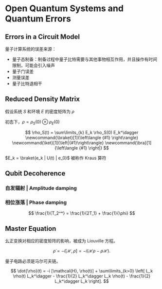 # Open Quantum Systems and Quantum Errors

## Errors in a Circuit Model

量子计算系统的误差来源：

- 量子态制备：制备过程中量子比特需要与其他事物相互作用，并且操作有时间限制，可能会引入噪声
- 量子门误差
- 测量误差
- 量子比特退相干


## Reduced Density Matrix

假设系统 $S$ 和环境 $E$ 的密度矩阵为 $\rho$

初态下，$\rho = \rho_S(0) \otimes \rho_E(0)$

$$
\rho_S(t) = \sum\limits_{k} E_k \rho_S(0) E_k^\dagger
\newcommand{\braket}[1]{\left\langle {#1} \right\rangle}
\newcommand{\ket}[1]{\left|{#1}\right\rangle}
\newcommand{\bra}[1]{\left\langle {#1} \right|}
$$

$E_k = \braket{e_k | U(t) | e_0}$ 被称作 Kraus 算符

## Qubit Decoherence

### 自发辐射 | Amplitude damping

### 相位涨落 | Phase damping

$$
\frac{1}{T_2^*} = \frac{1}{2T_1} + \frac{1}{\phi}
$$

## Master Equation

幺正变换对相应的密度矩阵的影响，被成为 Liouville 方程。

$$
    \dot{\rho} = -i [\mathcal{H}, \rho] = -i (\mathcal{H} \rho - \rho \mathcal{H}).
$$

量子电路必须是马尔可夫链。

$$
    \dot{\rho}(t) = -i [\mathcal{H}, \rho(t)] + \sum\limits_{k>0} \left[ L_k \rho(t) L_k^\dagger - \frac{1}{2} L_k^\dagger L_k \rho(t) - \frac{1}{2} L_k^\dagger L_k \right].
$$
